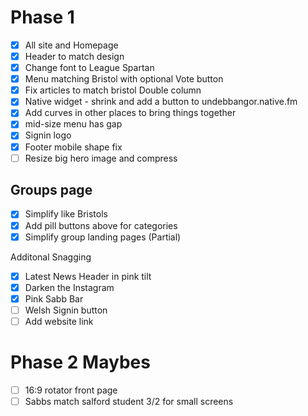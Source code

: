 Phase 1
=======
- [x] All site and Homepage
- [x] Header to match design
- [x] Change font to League Spartan
- [x] Menu matching Bristol with optional Vote button
- [x] Fix articles to match bristol Double column
- [x] Native widget - shrink and add a button to undebbangor.native.fm
- [x] Add curves in other places to bring things together
- [x] mid-size menu has gap
- [x] Signin logo
- [x] Footer mobile shape fix
- [ ] Resize big hero image and compress

Groups page
------
- [x] Simplify like Bristols
- [x] Add pill buttons above for categories
- [x] Simplify group landing pages (Partial)

Additonal Snagging
- [x] Latest News Header in pink tilt
- [x] Darken the Instagram
- [x] Pink Sabb Bar
- [ ] Welsh Signin button
- [ ] Add website link

Phase 2 Maybes
==========
- [ ] 16:9 rotator front page
- [ ] Sabbs match salford student 3/2 for small screens
